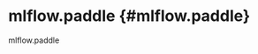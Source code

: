 # mlflow.paddle {#mlflow.paddle}

<div class="automodule" markdown="1" members="" undoc-members=""
show-inheritance="">

mlflow.paddle

</div>
